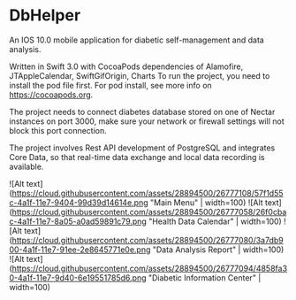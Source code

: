 # DbHelper
An IOS 10.0 mobile application for diabetic self-management and data analysis.

Written in Swift 3.0 with CocoaPods dependencies of Alamofire, JTAppleCalendar, SwiftGifOrigin, Charts To run the project, you need to install the pod file first. For pod install, see more info on https://cocoapods.org.

The project needs to connect diabetes database stored on one of Nectar instances on port 3000, make sure your network or firewall settings will not block this port connection.

The project involves Rest API development of PostgreSQL and integrates Core Data, so that real-time data exchange and local data recording is available.

![Alt text](https://cloud.githubusercontent.com/assets/28894500/26777108/57f1d55c-4a1f-11e7-9404-99d39d14614e.png "Main Menu" | width=100)
![Alt text](https://cloud.githubusercontent.com/assets/28894500/26777058/26f0cbac-4a1f-11e7-8a05-a0ad59891c79.png "Health Data Calendar" | width=100)
![Alt text](https://cloud.githubusercontent.com/assets/28894500/26777080/3a7db900-4a1f-11e7-91ee-2e8645771e0e.png "Data Analysis Report" | width=100)
![Alt text](https://cloud.githubusercontent.com/assets/28894500/26777094/4858fa30-4a1f-11e7-9d40-6e19551785d6.png "Diabetic Information Center" | width=100)
